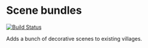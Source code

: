 # Scene bundles
[![Build Status](https://travis-ci.org/lotgd/module-project.svg?branch=master)](https://travis-ci.org/lotgd/module-project)

Adds a bunch of decorative scenes to existing villages.